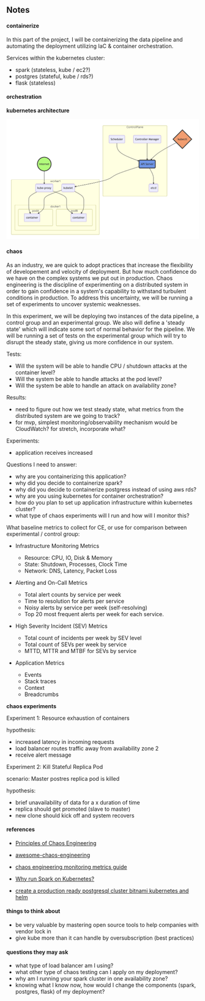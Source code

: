 ## Notes

#### containerize

In this part of the project, I will be containerizing the data pipeline and automating the deployment utilizing IaC & container orchestration.

Services within the kubernetes cluster:

  - spark (stateless, kube / ec2?)
  - postgres (stateful, kube / rds?)
  - flask (stateless)

#### orchestration

**kubernetes architecture**

<p align="center"> 
  <img src="./media/reference_kube_arch.png" alt="reference_kube_arch" width="800px"/>
</p>

#### chaos

As an industry, we are quick to adopt practices that increase the flexibility of developement and velocity of deployment. But how much confidence do we have on the complex systems we put out in production. Chaos engineering is the discipline of experimenting on a distributed system in order to gain confidence in a system's capability to withstand turbulent conditions in production. To address this uncertainty, we will be running a set of experiments to uncover systemic weaknesses.

In this experiment, we will be deploying two instances of the data pipeline, a control group and an experimental group. We also will define a 'steady state' which will indicate some sort of normal behavior for the pipeline. We will be running a set of tests on the experimental group which will try to disrupt the steady state, giving us more confidence in our system.

Tests:

  - Will the system will be able to handle CPU / shutdown attacks at the container level?
  - Will the system be able to handle attacks at the pod level?
  - Will the system be able to handle an attack on availability zone?

Results:

  - need to figure out how we test steady state, what metrics from the distributed system are we going to track?
  - for mvp, simplest monitoring/observability mechanism would be CloudWatch? for stretch, incorporate what?

Experiments:

  - application receives increased 

Questions I need to answer:

  - why are you containerizing this application?
  - why did you decide to containerize spark?
  - why did you decide to containerize postgress instead of using aws rds?
  - why are you using kubernetes for container orchestration?
  - how do you plan to set up application infrastructure within kubernetes cluster?
  - what type of chaos experiments will I run and how will I monitor this?

What baseline metrics to collect for CE, or use for comparison between experimental / control group:

  - Infrastructure Monitoring Metrics

    - Resource: CPU, IO, Disk & Memory
    - State: Shutdown, Processes, Clock Time
    - Network: DNS, Latency, Packet Loss

  - Alerting and On-Call Metrics

    - Total alert counts by service per week
    - Time to resolution for alerts per service
    - Noisy alerts by service per week (self-resolving)
    - Top 20 most frequent alerts per week for each service.

  - High Severity Incident (SEV) Metrics

    - Total count of incidents per week by SEV level
    - Total count of SEVs per week by service
    - MTTD, MTTR and MTBF for SEVs by service

  - Application Metrics

    - Events
    - Stack traces
    - Context
    - Breadcrumbs

**chaos experiments**

Experiment 1: Resource exhaustion of containers

hypothesis:

  - increased latency in incoming requests
  - load balancer routes traffic away from availability zone 2
  - receive alert message

Experiment 2: Kill Stateful Replica Pod

scenario: Master postres replica pod is killed

hypothesis:

  - brief unavailability of data for a x duration of time
  - replica should get promoted (slave to master)
  - new clone should kick off and system recovers

#### references

  - [Principles of Chaos Engineering](http://principlesofchaos.org/?lang=ENcontent)
  - [awesome-chaos-engineering](https://github.com/dastergon/awesome-chaos-engineering)
  - [chaos engineering monitoring metrics guide](https://www.gremlin.com/community/tutorials/chaos-engineering-monitoring-metrics-guide/)
  - [Why run Spark on Kubernetes?](https://medium.com/@rachit1arora/why-run-spark-on-kubernetes-51c0ccb39c9b)

  - [create a production ready postgresql cluster bitnami kubernetes and helm](https://engineering.bitnami.com/articles/create-a-production-ready-postgresql-cluster-bitnami-kubernetes-and-helm.html)

#### things to think about

  - be very valuable by mastering open source tools to help companies with vendor lock in
  - give kube more than it can handle by oversubscription (best practices)

#### questions they may ask

  - what type of load balancer am I using?
  - what other type of chaos testing can I apply on my deployment? 
  - why am I running your spark cluster in one availability zone?
  - knowing what I know now, how would I change the components (spark, postgres, flask) of my deployment?